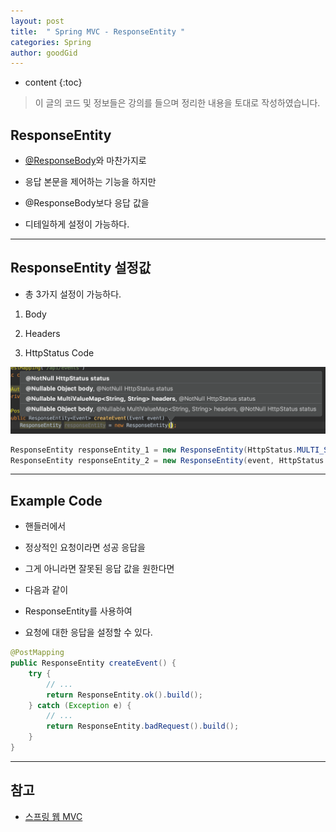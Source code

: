 ```yaml
---
layout: post
title:  " Spring MVC - ResponseEntity "
categories: Spring
author: goodGid
---
```

* content
{:toc}

> 이 글의 코드 및 정보들은 강의를 들으며 정리한 내용을 토대로 작성하였습니다.

## ResponseEntity

* [@ResponseBody]({{site.url}}/Spring-MVC-ResponseBody)와 마찬가지로

* 응답 본문을 제어하는 기능을 하지만

* @ResponseBody보다 응답 값을 

* 디테일하게 설정이 가능하다.

---

## ResponseEntity 설정값

* 총 3가지 설정이 가능하다.

1. Body

2. Headers

3. HttpStatus Code

![](/assets/img/spring/spring_mvc_response_entity_1.png)

``` java
ResponseEntity responseEntity_1 = new ResponseEntity(HttpStatus.MULTI_STATUS);
ResponseEntity responseEntity_2 = new ResponseEntity(event, HttpStatus.CREATED);
```





---

## Example Code

* 핸들러에서 

* 정상적인 요청이라면 성공 응답을

* 그게 아니라면 잘못된 응답 값을 원한다면

* 다음과 같이 

* ResponseEntity를 사용하여 

* 요청에 대한 응답을 설정할 수 있다.

``` java
@PostMapping
public ResponseEntity createEvent() {
    try {
        // ...
        return ResponseEntity.ok().build();
    } catch (Exception e) {
        // ...
        return ResponseEntity.badRequest().build();
    }
}
```



---

## 참고

* [스프링 웹 MVC](https://www.inflearn.com/course/%EC%9B%B9-mvc)

